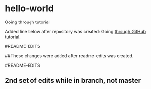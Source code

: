 # hello-world
Going through tutorial

Added line below after repository was created:
Going [through GitHub](https://guides.github.com/activities/hello-world) tutorial.


#README-EDITS

##These changes were added after readme-edits was created.

#README-EDITS

## 2nd set of edits while in branch, not master
